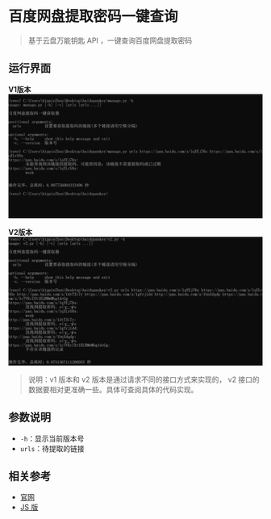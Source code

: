
# 百度网盘提取密码一键查询

> 基于云盘万能钥匙 API ，一键查询百度网盘提取密码

## 运行界面

**V1版本**
![avatar](images/v1.png)

**V2版本**
![avatar](images/v2.png)

> 说明：v1 版本和 v2 版本是通过请求不同的接口方式来实现的， v2 接口的数据要相对更准确一些。具体可查阅具体的代码实现。

## 参数说明

- `-h`：显示当前版本号
- `urls`：待提取的链接


## 相关参考


- [官网](http://ypsuperkey.meek.com.cn)
- [JS 版](https://github.com/wu-dada/baidupankey)
